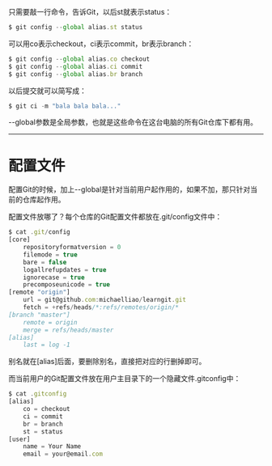 只需要敲一行命令，告诉Git，以后st就表示status：

```js
$ git config --global alias.st status
```

可以用co表示checkout，ci表示commit，br表示branch：

```js
$ git config --global alias.co checkout
$ git config --global alias.ci commit
$ git config --global alias.br branch
```

以后提交就可以简写成：

```js
$ git ci -m "bala bala bala..."
```

--global参数是全局参数，也就是这些命令在这台电脑的所有Git仓库下都有用。

---
# 配置文件
配置Git的时候，加上--global是针对当前用户起作用的，如果不加，那只针对当前的仓库起作用。

配置文件放哪了？每个仓库的Git配置文件都放在.git/config文件中：

```js
$ cat .git/config 
[core]
    repositoryformatversion = 0
    filemode = true
    bare = false
    logallrefupdates = true
    ignorecase = true
    precomposeunicode = true
[remote "origin"]
    url = git@github.com:michaelliao/learngit.git
    fetch = +refs/heads/*:refs/remotes/origin/*
[branch "master"]
    remote = origin
    merge = refs/heads/master
[alias]
    last = log -1
```

别名就在[alias]后面，要删除别名，直接把对应的行删掉即可。

而当前用户的Git配置文件放在用户主目录下的一个隐藏文件.gitconfig中：

```js
$ cat .gitconfig
[alias]
    co = checkout
    ci = commit
    br = branch
    st = status
[user]
    name = Your Name
    email = your@email.com
```